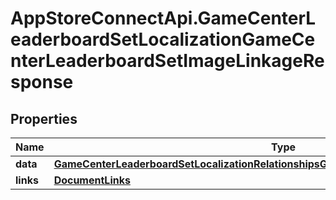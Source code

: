 # AppStoreConnectApi.GameCenterLeaderboardSetLocalizationGameCenterLeaderboardSetImageLinkageResponse

## Properties

Name | Type | Description | Notes
------------ | ------------- | ------------- | -------------
**data** | [**GameCenterLeaderboardSetLocalizationRelationshipsGameCenterLeaderboardSetImageData**](GameCenterLeaderboardSetLocalizationRelationshipsGameCenterLeaderboardSetImageData.md) |  | 
**links** | [**DocumentLinks**](DocumentLinks.md) |  | 


